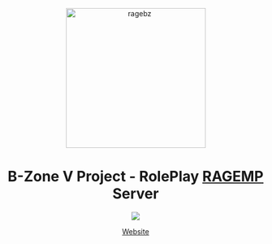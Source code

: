 <p align="center">
    <img src="https://i.imgur.com/8IeArxS.png" alt="ragebz" width="275px">
    <h1 align="center">B-Zone V Project - RolePlay <a href="https://rage.mp/">RAGEMP</a> Server</h1>
</p>

<p align="center">
    <a href="https://discord.gg/BhXSwqG8NC">
        <img src="https://img.shields.io/discord/812307333811535902?label=Discord&color=5865F2" />
    </a>
</p>

<p align="center">
    <a href="http://v.b-zone.ro">Website</a>
</p>
